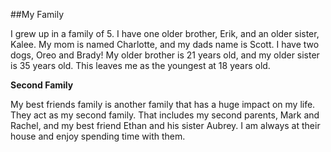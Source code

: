 ##My Family

I grew up in a family of 5. I have one older brother, Erik, and an older sister, Kalee. My mom is named Charlotte, and my dads name is Scott. I have two dogs, Oreo and Brady! My older brother is 21 years old, and my older sister is 35 years old. This leaves me as the youngest at 18 years old. 

**Second Family**

My best friends family is another family that has a huge impact on my life. They act as my second family. That includes my second parents, Mark and Rachel, and my best friend Ethan and his sister Aubrey. I am always at their house and enjoy spending time with them. 
